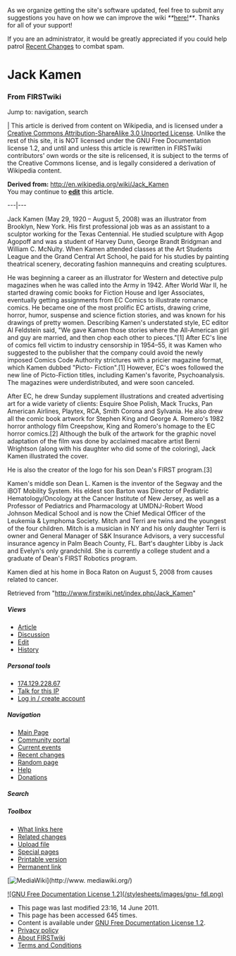 As we organize getting the site's software updated, feel free to submit any
suggestions you have on how we can improve the wiki
_**_[here!](/index.php/User:Hallry/Suggestions "User:Hallry/Suggestions"
)_**_. Thanks for all of your support!

If you are an administrator, it would be greatly appreciated if you could help
patrol [Recent Changes](/index.php/Special:Recentchanges
"Special:Recentchanges" ) to combat spam.

# Jack Kamen

### From FIRSTwiki

Jump to: navigation, search

| This article is derived from content on Wikipedia, and is licensed under a
[Creative Commons Attribution-ShareAlike 3.0 Unported
License](http://creativecommons.org/licenses/by-sa/3.0/
"http://creativecommons.org/licenses/by-sa/3.0/" ). Unlike the rest of this
site, it is NOT licensed under the GNU Free Documentation license 1.2, and
until and unless this article is rewritten in FIRSTwiki contributors' own
words or the site is relicensed, it is subject to the terms of the Creative
Commons license, and is legally considered a derivation of Wikipedia content.  

**Derived from:** <http://en.wikipedia.org/wiki/Jack_Kamen>  
You may continue to
**[edit](http://www.firstwiki.net/index.php?title=Jack_Kamen&action=edit
"http://www.firstwiki.net/index.php?title=Jack_Kamen&action=edit" )** this
article.  
  
---|---  
  
Jack Kamen (May 29, 1920 – August 5, 2008) was an illustrator from Brooklyn,
New York. His first professional job was as an assistant to a sculptor working
for the Texas Centennial. He studied sculpture with Agop Agopoff and was a
student of Harvey Dunn, George Brandt Bridgman and William C. McNulty. When
Kamen attended classes at the Art Students League and the Grand Central Art
School, he paid for his studies by painting theatrical scenery, decorating
fashion mannequins and creating sculptures.

He was beginning a career as an illustrator for Western and detective pulp
magazines when he was called into the Army in 1942. After World War II, he
started drawing comic books for Fiction House and Iger Associates, eventually
getting assignments from EC Comics to illustrate romance comics. He became one
of the most prolific EC artists, drawing crime, horror, humor, suspense and
science fiction stories, and was known for his drawings of pretty women.
Describing Kamen's understated style, EC editor Al Feldstein said, "We gave
Kamen those stories where the All-American girl and guy are married, and then
chop each other to pieces."[1] After EC's line of comics fell victim to
industry censorship in 1954–55, it was Kamen who suggested to the publisher
that the company could avoid the newly imposed Comics Code Authority
strictures with a pricier magazine format, which Kamen dubbed "Picto-
Fiction".[1] However, EC's woes followed the new line of Picto-Fiction titles,
including Kamen's favorite, Psychoanalysis. The magazines were
underdistributed, and were soon canceled.

After EC, he drew Sunday supplement illustrations and created advertising art
for a wide variety of clients: Esquire Shoe Polish, Mack Trucks, Pan American
Airlines, Playtex, RCA, Smith Corona and Sylvania. He also drew all the comic
book artwork for Stephen King and George A. Romero's 1982 horror anthology
film Creepshow, King and Romero's homage to the EC horror comics.[2] Although
the bulk of the artwork for the graphic novel adaptation of the film was done
by acclaimed macabre artist Berni Wrightson (along with his daughter who did
some of the coloring), Jack Kamen illustrated the cover.

He is also the creator of the logo for his son Dean's FIRST program.[3]

Kamen's middle son Dean L. Kamen is the inventor of the Segway and the iBOT
Mobility System. His eldest son Barton was Director of Pediatric
Hematology/Oncology at the Cancer Institute of New Jersey, as well as a
Professor of Pediatrics and Pharmacology at UMDNJ-Robert Wood Johnson Medical
School and is now the Chief Medical Officer of the Leukemia &amp; Lymphoma
Society. Mitch and Terri are twins and the youngest of the four children.
Mitch is a musician in NY and his only daughter Terri is owner and General
Manager of S&amp;K Insurance Advisors, a very successful insurance agency in
Palm Beach County, FL. Bart's daughter Libby is Jack and Evelyn's only
grandchild. She is currently a college student and a graduate of Dean's FIRST
Robotics program.

Kamen died at his home in Boca Raton on August 5, 2008 from causes related to
cancer.

Retrieved from "<http://www.firstwiki.net/index.php/Jack_Kamen>"

##### Views

  * [Article](/index.php/Jack_Kamen)
  * [Discussion](/index.php?title=Talk:Jack_Kamen&action=edit)
  * [Edit](/index.php?title=Jack_Kamen&action=edit)
  * [History](/index.php?title=Jack_Kamen&action=history)

##### Personal tools

  * [174.129.228.67](/index.php/User:174.129.228.67)
  * [Talk for this IP](/index.php/User_talk:174.129.228.67)
  * [Log in / create account](/index.php?title=Special:Userlogin&returnto=Jack_Kamen)

[](/index.php/Main_Page "Main Page" )

##### Navigation

  * [Main Page](/index.php/Main_Page)
  * [Community portal](/index.php/FIRSTwiki:Community_portal)
  * [Current events](/index.php/Current_events)
  * [Recent changes](/index.php/Special:Recentchanges)
  * [Random page](/index.php/Special:Random)
  * [Help](/index.php/FIRSTwiki:Help)
  * [Donations](/index.php/FIRSTwiki:Site_support)

##### Search



##### Toolbox

  * [What links here](/index.php/Special:Whatlinkshere/Jack_Kamen)
  * [Related changes](/index.php/Special:Recentchangeslinked/Jack_Kamen)
  * [Upload file](/index.php/Special:Upload)
  * [Special pages](/index.php/Special:Specialpages)
  * [Printable version](/index.php?title=Jack_Kamen&printable=yes)
  * [Permanent link](/index.php?title=Jack_Kamen&oldid=80480)

[![MediaWiki](/skins/common/images/poweredby_mediawiki_88x31.png)](http://www.
mediawiki.org/)

[![GNU Free Documentation License 1.2](/stylesheets/images/gnu-
fdl.png)](http://www.gnu.org/copyleft/fdl.html)

  * This page was last modified 23:16, 14 June 2011.
  * This page has been accessed 645 times.
  * Content is available under [GNU Free Documentation License 1.2](http://www.gnu.org/copyleft/fdl.html "http://www.gnu.org/copyleft/fdl.html" ).
  * [Privacy policy](/index.php/FIRSTwiki:Privacy_policy "FIRSTwiki:Privacy policy" )
  * [About FIRSTwiki](/index.php/FIRSTwiki:About "FIRSTwiki:About" )
  * [Terms and Conditions](/index.php/FIRSTwiki:Terms_and_conditions "FIRSTwiki:Terms and conditions" )


